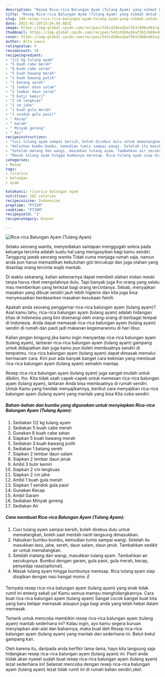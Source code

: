 ```yaml
---
description: "Resep Rica-rica Balungan Ayam (Tulang Ayam) yang nikmat Untuk Jualan"
title: "Resep Rica-rica Balungan Ayam (Tulang Ayam) yang nikmat Untuk Jualan"
slug: 348-resep-rica-rica-balungan-ayam-tulang-ayam-yang-nikmat-untuk-jualan
date: 2021-01-10T15:54:04.683Z
image: https://img-global.cpcdn.com/recipes/543cd16ba1baf3b3/680x482cq70/rica-rica-balungan-ayam-tulang-ayam-foto-resep-utama.jpg
thumbnail: https://img-global.cpcdn.com/recipes/543cd16ba1baf3b3/680x482cq70/rica-rica-balungan-ayam-tulang-ayam-foto-resep-utama.jpg
cover: https://img-global.cpcdn.com/recipes/543cd16ba1baf3b3/680x482cq70/rica-rica-balungan-ayam-tulang-ayam-foto-resep-utama.jpg
author: Alta Lewis
ratingvalue: 4
reviewcount: 10
recipeingredient:
- "1/2 kg tulang ayam"
- "5 buah cabe merah"
- "8 buah cabe setan"
- "5 buah bawang merah"
- "3 buah bawang putih"
- "1 batang sereh"
- "2 lembar daun salam"
- "2 lembar daun jeruk"
- "3 butir kemiri"
- "2 cm lengkuas"
- "2 cm jahe"
- "1 buah gula merah"
- "1 sendok gula pasir"
- " Kecap"
- " Garam"
- " Minyak goreng"
- " Air"
recipeinstructions:
- "Cuci tulang ayam sampai bersih, boleh direbus dulu untuk mematangkan, boleh saat mentah nanti langsung dimasukkan."
- "Haluskan bumbu-bumbu, kemudian tumis sampai wangi. Setelah itu masukkan laos, jahe, sereh, daun salam, daun jeruk. Tambahkan sedikit air untuk mematangkan."
- "Setelah matang dan wangi, masukkan tulang ayam. Tambahkan air secukupnya. Bumbui dengan garam, gula pasir, gula merah, kecap, penyedap rasa(optional)."
- "Masak tulang ayam hingga bumbunya meresap. Rica tulang ayam siap disajikan dengan nasi hangat moms ✌"
categories:
- Resep
tags:
- ricarica
- balungan
- ayam

katakunci: ricarica balungan ayam 
nutrition: 262 calories
recipecuisine: Indonesian
preptime: "PT32M"
cooktime: "PT30M"
recipeyield: "1"
recipecategory: Dinner

---
```



![Rica-rica Balungan Ayam (Tulang Ayam)](https://img-global.cpcdn.com/recipes/543cd16ba1baf3b3/680x482cq70/rica-rica-balungan-ayam-tulang-ayam-foto-resep-utama.jpg)

Selaku seorang wanita, menyediakan santapan menggugah selera pada keluarga tercinta adalah suatu hal yang mengasyikan bagi kamu sendiri. Tanggung jawab seorang  wanita Tidak cuma menjaga rumah saja, namun anda pun harus memastikan kebutuhan gizi tercukupi dan juga olahan yang disantap orang tercinta wajib mantab.

Di waktu  sekarang, kalian sebenarnya dapat membeli olahan instan meski tanpa harus ribet mengolahnya dulu. Tapi banyak juga lho orang yang selalu mau memberikan yang terlezat bagi orang tercintanya. Sebab, menyajikan masakan yang dibuat sendiri jauh lebih higienis dan kita juga bisa menyesuaikan berdasarkan masakan kesukaan famili. 



Apakah anda seorang penggemar rica-rica balungan ayam (tulang ayam)?. Asal kamu tahu, rica-rica balungan ayam (tulang ayam) adalah hidangan khas di Indonesia yang kini disenangi oleh orang-orang di berbagai tempat di Indonesia. Anda dapat memasak rica-rica balungan ayam (tulang ayam) sendiri di rumah dan pasti jadi makanan kegemaranmu di hari libur.

Kalian jangan bingung jika kamu ingin menyantap rica-rica balungan ayam (tulang ayam), lantaran rica-rica balungan ayam (tulang ayam) gampang untuk didapatkan dan juga kamu pun boleh membuatnya sendiri di tempatmu. rica-rica balungan ayam (tulang ayam) dapat dimasak memalui bermacam cara. Kini pun ada banyak banget cara kekinian yang membuat rica-rica balungan ayam (tulang ayam) semakin mantap.

Resep rica-rica balungan ayam (tulang ayam) juga sangat mudah untuk dibikin, lho. Kita tidak usah capek-capek untuk memesan rica-rica balungan ayam (tulang ayam), lantaran Anda bisa membuatnya di rumah sendiri. Untuk Kamu yang hendak menyajikannya, berikut cara menyajikan rica-rica balungan ayam (tulang ayam) yang mantab yang bisa Kita coba sendiri.

<!--inarticleads1-->

##### Bahan-bahan dan bumbu yang digunakan untuk menyiapkan Rica-rica Balungan Ayam (Tulang Ayam):

1. Sediakan 1/2 kg tulang ayam
1. Sediakan 5 buah cabe merah
1. Gunakan 8 buah cabe setan
1. Siapkan 5 buah bawang merah
1. Sediakan 3 buah bawang putih
1. Sediakan 1 batang sereh
1. Siapkan 2 lembar daun salam
1. Siapkan 2 lembar daun jeruk
1. Ambil 3 butir kemiri
1. Siapkan 2 cm lengkuas
1. Siapkan 2 cm jahe
1. Ambil 1 buah gula merah
1. Siapkan 1 sendok gula pasir
1. Gunakan  Kecap
1. Ambil  Garam
1. Sediakan  Minyak goreng
1. Sediakan  Air




<!--inarticleads2-->

##### Cara membuat Rica-rica Balungan Ayam (Tulang Ayam):

1. Cuci tulang ayam sampai bersih, boleh direbus dulu untuk mematangkan, boleh saat mentah nanti langsung dimasukkan.
1. Haluskan bumbu-bumbu, kemudian tumis sampai wangi. Setelah itu masukkan laos, jahe, sereh, daun salam, daun jeruk. Tambahkan sedikit air untuk mematangkan.
1. Setelah matang dan wangi, masukkan tulang ayam. Tambahkan air secukupnya. Bumbui dengan garam, gula pasir, gula merah, kecap, penyedap rasa(optional).
1. Masak tulang ayam hingga bumbunya meresap. Rica tulang ayam siap disajikan dengan nasi hangat moms ✌




Ternyata resep rica-rica balungan ayam (tulang ayam) yang enak tidak rumit ini enteng sekali ya! Kamu semua mampu menghidangkannya. Cara buat rica-rica balungan ayam (tulang ayam) Sangat cocok banget buat kita yang baru belajar memasak ataupun juga bagi anda yang telah hebat dalam memasak.

Tertarik untuk mencoba membikin resep rica-rica balungan ayam (tulang ayam) mantab sederhana ini? Kalau ingin, ayo kamu segera buruan menyiapkan alat-alat dan bahannya, maka buat deh Resep rica-rica balungan ayam (tulang ayam) yang mantab dan sederhana ini. Betul-betul gampang kan. 

Oleh karena itu, daripada anda berfikir lama-lama, hayo kita langsung saja hidangkan resep rica-rica balungan ayam (tulang ayam) ini. Pasti anda tiidak akan nyesel sudah buat resep rica-rica balungan ayam (tulang ayam) lezat sederhana ini! Selamat mencoba dengan resep rica-rica balungan ayam (tulang ayam) lezat tidak rumit ini di rumah kalian sendiri,oke!.

